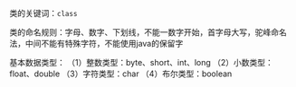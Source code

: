 类的关键词：`class`

类的命名规则：字母、数字、下划线，不能一数字开始，首字母大写，驼峰命名法，中间不能有特殊字符，不能使用java的保留字

基本数据类型：
（1）整数类型：byte、short、int、long
（2）小数类型：float、double
（3）字符类型：char
（4）布尔类型：boolean
